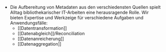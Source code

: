 - Die Aufbereitung von Metadaten aus den verschiedensten Quellen spielt Alltag bibliothekarischer IT-Arbeiten eine herausragende Rolle. Wir bieten Expertise und Werkzeige für verschiedene Aufgaben und Anwendungsfälle:
  * [[Datentransformation]]
  * [[Datenabgleich]]/Reconciliation
  * [[Datenanreicherung]]
  * [[Datenaggregation]]